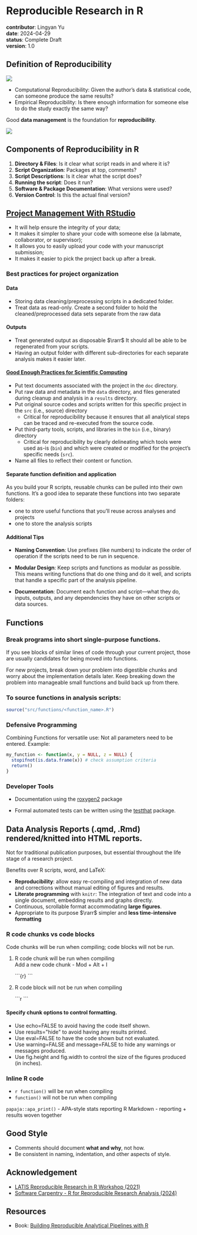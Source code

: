 # Reproducible Research in R

**contributor**: Lingyan Yu\
**date**: 2024-04-29\
**status**: Complete Draft\
**version**: 1.0

## Definition of Reproducibility

![](figures/reproducibility.png)

-   Computational Reproducibility: Given the author’s data & statistical code,
    can someone produce the same results?
-   Empirical Reproducibility: Is there enough information for someone else to
    do the study exactly the same way?

Good **data management** is the foundation for **reproducibility**.

![](figures/data_management.png)

## Components of Reproducibility in R

1.  **Directory & Files**: Is it clear what script reads in and where it is?
2.  **Script Organization**: Packages at top, comments?
3.  **Script Descriptions**: Is it clear what the script does?
4.  **Running the script**: Does it run?
5.  **Software & Package Documentation**: What versions were used?
6.  **Version Control**: Is this the actual final version?

## [Project Management With RStudio](https://swcarpentry.github.io/r-novice-gapminder/02-project-intro.html)

-   It will help ensure the integrity of your data;
-   It makes it simpler to share your code with someone else (a labmate,
    collaborator, or supervisor);
-   It allows you to easily upload your code with your manuscript submission;
-   It makes it easier to pick the project back up after a break.

### Best practices for project organization

#### Data

-   Storing data cleaning/preprocessing scripts in a dedicated folder.
-   Treat data as read-only. Create a second folder to hold the
    cleaned/preprocessed data sets separate from the raw data

#### Outputs

-   Treat generated output as disposable $\rarr$ It should all be able to be
    regenerated from your scripts.
-   Having an output folder with different sub-directories for each separate
    analysis makes it easier later.

#### [Good Enough Practices for Scientific Computing](https://github.com/swcarpentry/good-enough-practices-in-scientific-computing/blob/gh-pages/good-enough-practices-for-scientific-computing.pdf)

-   Put text documents associated with the project in the `doc` directory.
-   Put raw data and metadata in the `data` directory, and files generated
    during cleanup and analysis in a `results` directory.
-   Put original source codes and scripts written for this specific project in
    the `src` (i.e., source) directory
    -   Critical for reproducibility because it ensures that all analytical
        steps can be traced and re-executed from the source code.
-   Put third-party tools, scripts, and libraries in the `bin` (i.e., binary)
    directory
    -   Critical for reproducibility by clearly delineating which tools were
        used as-is (`bin`) and which were created or modified for the project’s
        specific needs (`src`).
-   Name all files to reflect their content or function.

#### Separate function definition and application

As you build your R scripts, reusable chunks can be pulled into their own
functions. It’s a good idea to separate these functions into two separate
folders:

-   one to store useful functions that you’ll reuse across analyses and projects
-   one to store the analysis scripts

#### Additional Tips

-   **Naming Convention**: Use prefixes (like numbers) to indicate the order of
    operation if the scripts need to be run in sequence.

-   **Modular Design**: Keep scripts and functions as modular as possible. This
    means writing functions that do one thing and do it well, and scripts that
    handle a specific part of the analysis pipeline.

-   **Documentation**: Document each function and script—what they do, inputs,
    outputs, and any dependencies they have on other scripts or data sources.

## Functions

### Break programs into short single-purpose functions.

If you see blocks of similar lines of code through your current project, those
are usually candidates for being moved into functions.

For new projects, break down your problem into digestible chunks and worry 
about the implementation details later. Keep breaking down the problem into 
manageable small functions and build back up from there.

### To source functions in analysis scripts:

``` r
source("src/functions/<function_name>.R")
```

### Defensive Programming

Combining Functions for versatile use: Not all parameters need to be entered. Example:
``` r
my_function <- function(x, y = NULL, z = NULL) {
  stopifnot(is.data.frame(x)) # check assumption criteria
  return()
}
```

### Developer Tools

- Documentation using the [roxygen2](https://cran.r-project.org/web/packages/roxygen2/vignettes/rd.html) package

- Formal automated tests can be written using the [testthat](https://r-pkgs.had.co.nz/tests.html) package.

## Data Analysis Reports (.qmd, .Rmd) rendered/knitted into **HTML** reports.

Not for traditional publication purposes, but essential throughout the life stage of a research project.

Benefits over R scripts, word, and LaTeX:

-   **Reproducibility**: allow easy re-compiling and integration of new data and
    corrections without manual editing of figures and results.
-   **Literate programming** with `knitr`: The integration of text and code into
    a single document, embedding results and graphs directly.
-   Continuous, scrollable format accommodating **large figures**.
-   Appropriate to its purpose $\rarr$ simpler and **less time-intensive
    formatting**

### R code chunks vs code blocks

Code chunks will be run when compiling; code blocks will not be run.

1.  R code chunk will be run when compiling\
    Add a new code chunk - Mod + Alt + I

    \`\`\`{r} 
    \`\`\`

2.  R code block will not be run when compiling

    \`\`\`r 
    \`\`\`

#### Specify chunk options to control formatting.

-   Use echo=FALSE to avoid having the code itself shown.
-   Use results="hide" to avoid having any results printed.
-   Use eval=FALSE to have the code shown but not evaluated.
-   Use warning=FALSE and message=FALSE to hide any warnings or messages
    produced.
-   Use fig.height and fig.width to control the size of the figures produced (in
    inches).

### Inline R code

-   `r function()` will be run when compiling
-   `function()` will not be run when compiling

`papaja::apa_print()` - APA-style stats reporting R Markdown - reporting +
results woven together

## Good Style

-   Comments should document **what and why**, not how.
-   Be consistent in naming, indentation, and other aspects of style.

## Acknowledgement

-   [LATIS Reproducible Research in R Workshop
    (2021)](https://github.com/ajhmohr/Reproducible_Research_in_R/tree/master)
-   [Software Carpentry - R for Reproducible Research Analysis
    (2024)](https://swcarpentry.github.io/r-novice-gapminder/)

## Resources

-   Book: [Building Reproducible Analytical Pipelines with R](https://raps-with-r.dev/)
